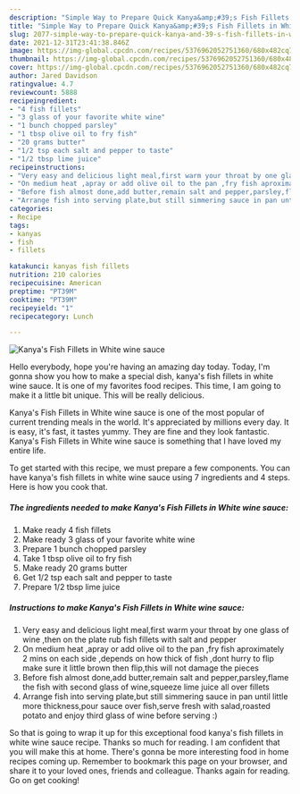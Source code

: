 ```yaml
---
description: "Simple Way to Prepare Quick Kanya&amp;#39;s Fish Fillets in White wine sauce"
title: "Simple Way to Prepare Quick Kanya&amp;#39;s Fish Fillets in White wine sauce"
slug: 2077-simple-way-to-prepare-quick-kanya-and-39-s-fish-fillets-in-white-wine-sauce
date: 2021-12-31T23:41:38.846Z
image: https://img-global.cpcdn.com/recipes/5376962052751360/680x482cq70/kanyas-fish-fillets-in-white-wine-sauce-recipe-main-photo.jpg
thumbnail: https://img-global.cpcdn.com/recipes/5376962052751360/680x482cq70/kanyas-fish-fillets-in-white-wine-sauce-recipe-main-photo.jpg
cover: https://img-global.cpcdn.com/recipes/5376962052751360/680x482cq70/kanyas-fish-fillets-in-white-wine-sauce-recipe-main-photo.jpg
author: Jared Davidson
ratingvalue: 4.7
reviewcount: 5888
recipeingredient:
- "4 fish fillets"
- "3 glass of your favorite white wine"
- "1 bunch chopped parsley"
- "1 tbsp olive oil to fry fish"
- "20 grams butter"
- "1/2 tsp each salt and pepper to taste"
- "1/2 tbsp lime juice"
recipeinstructions:
- "Very easy and delicious light meal,first warm your throat by one glass of wine ,then on the plate rub fish fillets with salt and  pepper"
- "On medium heat ,apray or add olive oil to the pan ,fry fish aproximately 2 mins on each side ,depends on how thick of fish ,dont hurry to flip make sure it little brown then flip,this will not damage the pieces"
- "Before fish almost done,add butter,remain salt and pepper,parsley,flame the fish with second glass of wine,squeeze lime juice all over fillets"
- "Arrange fish into serving plate,but still simmering sauce in pan until little more thickness,pour sauce over fish,serve fresh with salad,roasted potato and enjoy third glass of wine before serving :)"
categories:
- Recipe
tags:
- kanyas
- fish
- fillets

katakunci: kanyas fish fillets 
nutrition: 210 calories
recipecuisine: American
preptime: "PT39M"
cooktime: "PT39M"
recipeyield: "1"
recipecategory: Lunch

---
```



![Kanya&#39;s Fish Fillets in White wine sauce](https://img-global.cpcdn.com/recipes/5376962052751360/680x482cq70/kanyas-fish-fillets-in-white-wine-sauce-recipe-main-photo.jpg)

Hello everybody, hope you're having an amazing day today. Today, I'm gonna show you how to make a special dish, kanya&#39;s fish fillets in white wine sauce. It is one of my favorites food recipes. This time, I am going to make it a little bit unique. This will be really delicious.

Kanya&#39;s Fish Fillets in White wine sauce is one of the most popular of current trending meals in the world. It's appreciated by millions every day. It is easy, it's fast, it tastes yummy. They are fine and they look fantastic. Kanya&#39;s Fish Fillets in White wine sauce is something that I have loved my entire life.




To get started with this recipe, we must prepare a few components. You can have kanya&#39;s fish fillets in white wine sauce using 7 ingredients and 4 steps. Here is how you cook that.

<!--inarticleads1-->

##### The ingredients needed to make Kanya&#39;s Fish Fillets in White wine sauce:

1. Make ready 4 fish fillets
1. Make ready 3 glass of your favorite white wine
1. Prepare 1 bunch chopped parsley
1. Take 1 tbsp olive oil to fry fish
1. Make ready 20 grams butter
1. Get 1/2 tsp each salt and pepper to taste
1. Prepare 1/2 tbsp lime juice




<!--inarticleads2-->

##### Instructions to make Kanya&#39;s Fish Fillets in White wine sauce:

1. Very easy and delicious light meal,first warm your throat by one glass of wine ,then on the plate rub fish fillets with salt and  pepper
1. On medium heat ,apray or add olive oil to the pan ,fry fish aproximately 2 mins on each side ,depends on how thick of fish ,dont hurry to flip make sure it little brown then flip,this will not damage the pieces
1. Before fish almost done,add butter,remain salt and pepper,parsley,flame the fish with second glass of wine,squeeze lime juice all over fillets
1. Arrange fish into serving plate,but still simmering sauce in pan until little more thickness,pour sauce over fish,serve fresh with salad,roasted potato and enjoy third glass of wine before serving :)




So that is going to wrap it up for this exceptional food kanya&#39;s fish fillets in white wine sauce recipe. Thanks so much for reading. I am confident that you will make this at home. There's gonna be more interesting food in home recipes coming up. Remember to bookmark this page on your browser, and share it to your loved ones, friends and colleague. Thanks again for reading. Go on get cooking!
